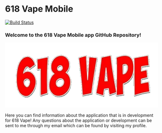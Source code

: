 # 618 Vape Mobile
[![Build Status](https://travis-ci.org/jake32321/618-mobile-app.svg?branch=master)](https://travis-ci.org/jake32321/618-mobile-app)
 ### Welcome to  the 618 Vape Mobile app GitHub Repository!
 
![alt text](/app/src/main/res/drawable/logo.png)

Here you can find information about the application that is in development for 618 Vape! Any questions about the application or development can be sent to me through my email which can be found by visiting my profile.
